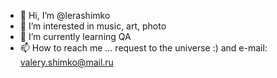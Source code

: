 - 👋 Hi, I’m @lerashimko
- 👀 I’m interested in music, art, photo
- 🌱 I’m currently learning QA
- 📫 How to reach me ... request to the universe :) and e-mail: valery.shimko@mail.ru 

<!---
lerashimko/lerashimko is a ✨ special ✨ repository because its `README.md` (this file) appears on your GitHub profile.
You can click the Preview link to take a look at your changes.
--->
